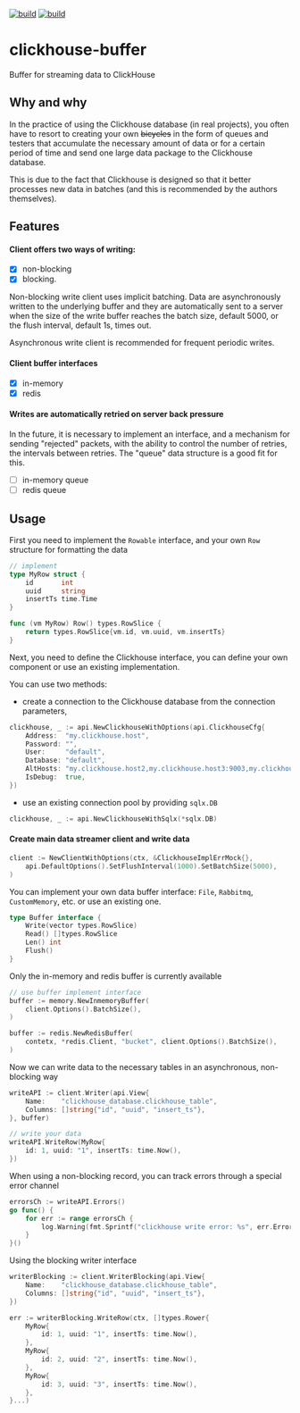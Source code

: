 [![build](https://github.com/zikwall/clickhouse-buffer/workflows/build_and_tests/badge.svg)](https://github.com/zikwall/clickhouse-buffer/actions)
[![build](https://github.com/zikwall/clickhouse-buffer/workflows/golangci_lint/badge.svg)](https://github.com/zikwall/clickhouse-buffer/actions)

# clickhouse-buffer
Buffer for streaming data to ClickHouse

## Why and why

In the practice of using the Clickhouse database (in real projects), 
you often have to resort to creating your own ~~bicycles~~ in the form of queues 
and testers that accumulate the necessary amount of data or for a certain period of time 
and send one large data package to the Clickhouse database.

This is due to the fact that Clickhouse is designed so that it better processes new data in batches 
(and this is recommended by the authors themselves).

## Features

#### Client offers two ways of writing: 

- [x] non-blocking 
- [x] blocking.

Non-blocking write client uses implicit batching. 
Data are asynchronously written to the underlying buffer and they are automatically sent to a server 
when the size of the write buffer reaches the batch size, default 5000, or the flush interval, 
default 1s, times out.

Asynchronous write client is recommended for frequent periodic writes.

#### Client buffer interfaces

- [x] in-memory
- [x] redis

#### Writes are automatically retried on server back pressure

In the future, it is necessary to implement an interface, and a mechanism for sending "rejected" packets, 
with the ability to control the number of retries, the intervals between retries. 
The "queue" data structure is a good fit for this.

- [ ] in-memory queue
- [ ] redis queue

## Usage

First you need to implement the `Rowable` interface, and your own `Row` structure for formatting the data

```go
// implement
type MyRow struct {
	id       int
	uuid     string
	insertTs time.Time
}

func (vm MyRow) Row() types.RowSlice {
	return types.RowSlice{vm.id, vm.uuid, vm.insertTs}
}
```

Next, you need to define the Clickhouse interface, you can define your own component or use an existing implementation.

You can use two methods:
 - create a connection to the Clickhouse database from the connection parameters,

```go
clickhouse, _ := api.NewClickhouseWithOptions(api.ClickhouseCfg{
    Address:  "my.clickhouse.host",
    Password: "",
    User:     "default",
    Database: "default",
    AltHosts: "my.clickhouse.host2,my.clickhouse.host3:9003,my.clickhouse.host4",
    IsDebug:  true,
})
```

- use an existing connection pool by providing `sqlx.DB`

```go
clickhouse, _ := api.NewClickhouseWithSqlx(*sqlx.DB)
```

#### Create main data streamer client and write data

```go
client := NewClientWithOptions(ctx, &ClickhouseImplErrMock{},
	api.DefaultOptions().SetFlushInterval(1000).SetBatchSize(5000),
)
```

You can implement your own data buffer interface: `File`, `Rabbitmq`, `CustomMemory`, etc. or use an existing one. 

```go
type Buffer interface {
	Write(vector types.RowSlice)
	Read() []types.RowSlice
	Len() int
	Flush()
}
```

Only the in-memory and redis buffer is currently available

```go
// use buffer implement interface
buffer := memory.NewInmemoryBuffer(
	client.Options().BatchSize(),
)
```

```go
buffer := redis.NewRedisBuffer(
	contetx, *redis.Client, "bucket", client.Options().BatchSize(),
)
```

Now we can write data to the necessary tables in an asynchronous, non-blocking way

```go
writeAPI := client.Writer(api.View{
    Name:    "clickhouse_database.clickhouse_table", 
    Columns: []string{"id", "uuid", "insert_ts"},
}, buffer)

// write your data
writeAPI.WriteRow(MyRow{
    id: 1, uuid: "1", insertTs: time.Now(),
})
```

When using a non-blocking record, you can track errors through a special error channel

```go
errorsCh := writeAPI.Errors()
go func() {
	for err := range errorsCh {
		log.Warning(fmt.Sprintf("clickhouse write error: %s", err.Error()))
	}
}()
```

Using the blocking writer interface

```go
writerBlocking := client.WriterBlocking(api.View{
    Name:    "clickhouse_database.clickhouse_table",
    Columns: []string{"id", "uuid", "insert_ts"},
})

err := writerBlocking.WriteRow(ctx, []types.Rower{
    MyRow{
        id: 1, uuid: "1", insertTs: time.Now(),
    },
    MyRow{
        id: 2, uuid: "2", insertTs: time.Now(),
    },
    MyRow{
        id: 3, uuid: "3", insertTs: time.Now(),
    },
}...)
```
